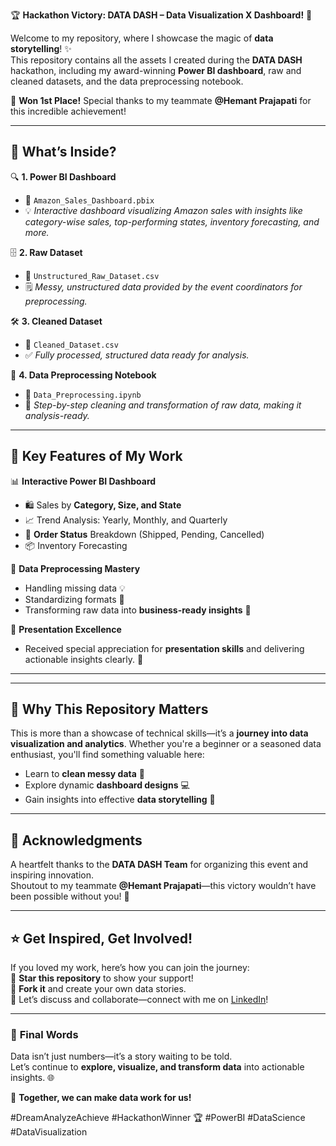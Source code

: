 🏆 **Hackathon Victory: DATA DASH – Data Visualization X Dashboard!** 🚀  

Welcome to my repository, where I showcase the magic of **data storytelling**! ✨  
This repository contains all the assets I created during the **DATA DASH** hackathon, including my award-winning **Power BI dashboard**, raw and cleaned datasets, and the data preprocessing notebook.  

🌟 **Won 1st Place!** Special thanks to my teammate **@Hemant Prajapati** for this incredible achievement!  

---

## 📂 **What’s Inside?**  

🔍 **1. Power BI Dashboard**  
   - 📁 `Amazon_Sales_Dashboard.pbix`  
   - 💡 *Interactive dashboard visualizing Amazon sales with insights like category-wise sales, top-performing states, inventory forecasting, and more.*  

🗄️ **2. Raw Dataset**  
   - 📁 `Unstructured_Raw_Dataset.csv`  
   - 🗒️ *Messy, unstructured data provided by the event coordinators for preprocessing.*  

🛠️ **3. Cleaned Dataset**  
   - 📁 `Cleaned_Dataset.csv`  
   - ✅ *Fully processed, structured data ready for analysis.*  

📖 **4. Data Preprocessing Notebook**  
   - 📁 `Data_Preprocessing.ipynb`  
   - 🔧 *Step-by-step cleaning and transformation of raw data, making it analysis-ready.*  

---

## 🏅 **Key Features of My Work**  

📊 **Interactive Power BI Dashboard**  
- 🛍️ Sales by **Category, Size, and State**  
- 📈 Trend Analysis: Yearly, Monthly, and Quarterly  
- 🛒 **Order Status** Breakdown (Shipped, Pending, Cancelled)  
- 📦 Inventory Forecasting  

🧹 **Data Preprocessing Mastery**  
- Handling missing data 💡  
- Standardizing formats 🧹  
- Transforming raw data into **business-ready insights** 🔄  

🎤 **Presentation Excellence**  
- Received special appreciation for **presentation skills** and delivering actionable insights clearly. 🎯  

---

---

## 🌟 **Why This Repository Matters**  

This is more than a showcase of technical skills—it’s a **journey into data visualization and analytics**. Whether you're a beginner or a seasoned data enthusiast, you'll find something valuable here:  
- Learn to **clean messy data** 🧹  
- Explore dynamic **dashboard designs** 💻  
- Gain insights into effective **data storytelling** 🎨  

---

## 🤝 **Acknowledgments**  

A heartfelt thanks to the **DATA DASH Team** for organizing this event and inspiring innovation.  
Shoutout to my teammate **@Hemant Prajapati**—this victory wouldn’t have been possible without you! 🙌  

---

## ⭐ **Get Inspired, Get Involved!**  

If you loved my work, here’s how you can join the journey:  
🌟 **Star this repository** to show your support!  
🍴 **Fork it** and create your own data stories.  
💬 Let’s discuss and collaborate—connect with me on [LinkedIn](https://www.linkedin.com)!  

---

### 🏁 **Final Words**  

Data isn’t just numbers—it’s a story waiting to be told.  
Let’s continue to **explore, visualize, and transform data** into actionable insights. 🌐  

💪 **Together, we can make data work for us!**  

#DreamAnalyzeAchieve #HackathonWinner 🏆 #PowerBI #DataScience #DataVisualization
